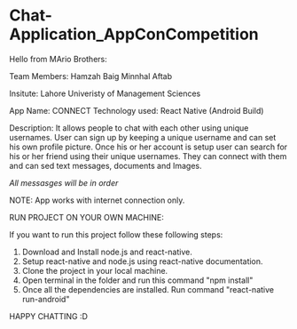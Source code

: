 # Chat-Application_AppConCompetition

Hello from MArio Brothers:

Team Members: 
Hamzah Baig
Minnhal Aftab

Insitute: Lahore Univeristy of Management Sciences

App Name: CONNECT
Technology used: React Native (Android Build)

Description: It allows people to chat with each other using unique usernames. User can sign up by keeping a unique username and can 
set his own profile picture. Once his or her account is setup user can search for his or her friend using their unique usernames. 
They can connect with them and can sed text messages, documents and Images.

*All messasges will be in order*

NOTE: App works with internet connection only.

RUN PROJECT ON YOUR OWN MACHINE: 

If you want to run this project follow these following steps: 

1) Download and Install node.js and react-native.
2) Setup react-native and node.js using react-native documentation.
3) Clone the project in your local machine.
4) Open terminal in the folder and run this command "npm install"
5) Once all the dependencies are installed. Run command "react-native run-android"

HAPPY CHATTING :D
